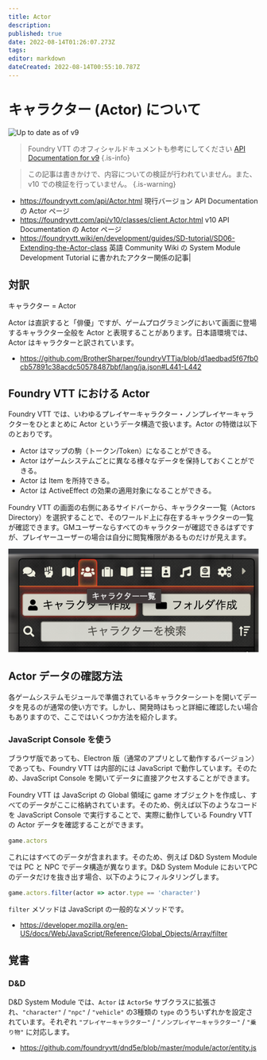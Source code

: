 ```yaml
---
title: Actor
description: 
published: true
date: 2022-08-14T01:26:07.273Z
tags: 
editor: markdown
dateCreated: 2022-08-14T00:55:10.787Z
---
```


# キャラクター (Actor) について

![Up to date as of v9](https://img.shields.io/static/v1?label=FoundryVTT&message=v9&color=informational)

> Foundry VTT のオフィシャルドキュメントも参考にしてください [API Documentation for v9](https://foundryvtt.com/api/Actor.html)
{.is-info}

> この記事は書きかけで、内容についての検証が行われていません。また、v10 での検証を行っていません。
{.is-warning}

- https://foundryvtt.com/api/Actor.html
現行バージョン API Documentation の Actor ページ
- https://foundryvtt.com/api/v10/classes/client.Actor.html
v10 API Documentation の Actor ページ
- https://foundryvtt.wiki/en/development/guides/SD-tutorial/SD06-Extending-the-Actor-class
英語 Community Wiki の System Module Development Tutorial に書かれたアクター関係の記事|

## 対訳

キャラクター = Actor

Actor は直訳すると「俳優」ですが、ゲームプログラミングにおいて画面に登場するキャラクター全般を Actor と表現することがあります。日本語環境では、Actor はキャラクターと訳されています。

- https://github.com/BrotherSharper/foundryVTTja/blob/d1aedbad5f67fb0cb57891c38acdc50578487bbf/lang/ja.json#L441-L442

## Foundry VTT における Actor

Foundry VTT では、いわゆるプレイヤーキャラクター・ノンプレイヤーキャラクターをひとまとめに Actor というデータ構造で扱います。Actor の特徴は以下のとおりです。

- Actor はマップの駒（トークン/Token）になることができる。
- Actor はゲームシステムごとに異なる様々なデータを保持しておくことができる。
- Actor は Item を所持できる。
- Actor は ActiveEffect の効果の適用対象になることができる。

Foundry VTT の画面の右側にあるサイドバーから、キャラクター一覧（Actors Directory）を選択することで、そのワールド上に存在するキャラクターの一覧が確認できます。GMユーザーならすべてのキャラクターが確認できるはずですが、プレイヤーユーザーの場合は自分に閲覧権限があるものだけが見えます。

![screen_shot_of_actordirectory.png](/images/japanese-community/development/screen_shot_of_actordirectory.png)

## Actor データの確認方法

各ゲームシステムモジュールで準備されているキャラクターシートを開いてデータを見るのが通常の使い方です。しかし、開発時はもっと詳細に確認したい場合もありますので、ここではいくつか方法を紹介します。

### JavaScript Console を使う

ブラウザ版であっても、Electron 版（通常のアプリとして動作するバージョン）であっても、Foundry VTT は内部的には JavaScript で動作しています。そのため、JavaScript Console を開いてデータに直接アクセスすることができます。

Foundry VTT は JavaScript の Global 領域に game オブジェクトを作成し、すべてのデータがここに格納されています。そのため、例えば以下のようなコードを JavaScript Console で実行することで、実際に動作している Foundry VTT の Actor データを確認することができます。

```javascript
game.actors
```

これにはすべてのデータが含まれます。そのため、例えば D&D System Module では PC と NPC でデータ構造が異なります。D&D System Module においてPCのデータだけを抜き出す場合、以下のようにフィルタリングします。

```javascript
game.actors.filter(actor => actor.type == 'character')
```

`filter` メソッドは JavaScript の一般的なメソッドです。

- https://developer.mozilla.org/en-US/docs/Web/JavaScript/Reference/Global_Objects/Array/filter

## 覚書

### D&D

D&D System Module では、`Actor` は `Actor5e` サブクラスに拡張され、`"character"` / `"npc"` / `"vehicle"` の3種類の `type` のうちいずれかを設定されています。それぞれ `"プレイヤーキャラクター"` / `"ノンプレイヤーキャラクター"` / `"乗り物"` に対応します。

- https://github.com/foundryvtt/dnd5e/blob/master/module/actor/entity.js